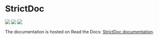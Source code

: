 # StrictDoc

![](https://github.com/stanislaw/strictdoc/actions/workflows/ci-mac.yml/badge.svg)
![](https://github.com/stanislaw/strictdoc/actions/workflows/ci-linux-ubuntu-latest.yml/badge.svg)
![](https://github.com/stanislaw/strictdoc/actions/workflows/ci-windows.yml/badge.svg)

The documentation is hosted on Read the Docs:
[StrictDoc documentation](https://strictdoc.readthedocs.io/en/stable/).
